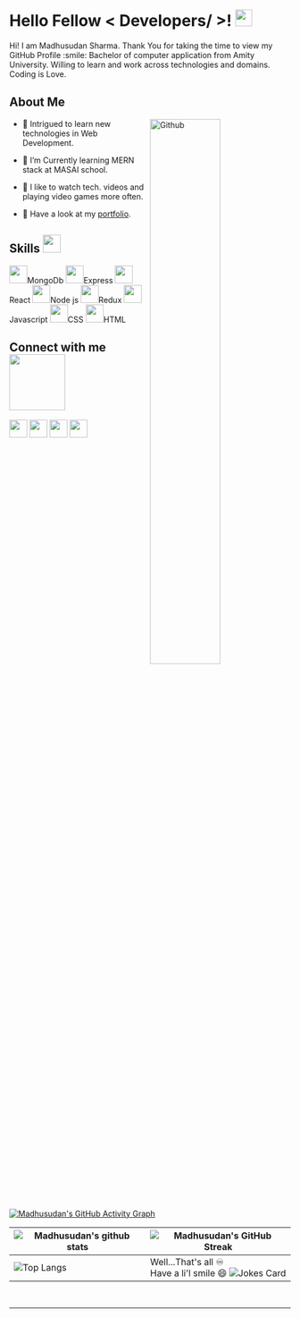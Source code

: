 <h1> Hello Fellow < Developers/ >! <img src = "https://raw.githubusercontent.com/MartinHeinz/MartinHeinz/master/wave.gif" width = 30px> </h1>
<p align='center'>
</p>

<div size='20px'> Hi! I am Madhusudan Sharma. Thank You for taking the time to view my GitHub Profile :smile: 
Bachelor of computer application from Amity University. Willing to learn and work across technologies and domains.
Coding is Love.
</div>

<h2> About Me </h2>

<img width="50%" align="right" alt="Github" src="https://cdn.wccftech.com/wp-content/uploads/2021/02/Master-Learn-to-Code-2021-Certification-Bundle.jpg"/>


- 🔭 Intrigued to learn new technologies in Web Development.

- 🌱 I’m Currently learning MERN stack at MASAI school.

- 💞️ I like to watch tech. videos and playing video games more often.

- 💬 Have a look at my [portfolio](https://portfolio-msharma.netlify.app/).

<h2> Skills <img src = "https://media2.giphy.com/media/QssGEmpkyEOhBCb7e1/giphy.gif?cid=ecf05e47a0n3gi1bfqntqmob8g9aid1oyj2wr3ds3mg700bl&rid=giphy.gif" width = 32px> </h2>
<div>
  <img width ='32px' src ='https://raw.githubusercontent.com/rahulbanerjee26/githubAboutMeGenerator/main/icons/mongodb.svg'>MongoDb
    <img width ='32px' src ='https://raw.githubusercontent.com/rahulbanerjee26/githubAboutMeGenerator/main/icons/express.svg'>Express 
 <img width ='32px' src ='https://raw.githubusercontent.com/rahulbanerjee26/githubAboutMeGenerator/main/icons/reactjs.svg'>React 
    <img width ='32px' src ='https://raw.githubusercontent.com/rahulbanerjee26/githubAboutMeGenerator/main/icons/nodejs.svg'>Node js 
  <img width ='32px' src ='https://raw.githubusercontent.com/rahulbanerjee26/githubAboutMeGenerator/main/icons/redux.svg'>Redux 
  <img width ='32px' src ='https://raw.githubusercontent.com/rahulbanerjee26/githubAboutMeGenerator/main/icons/javascript.svg'>Javascript 
 <img width ='32px' src ='https://raw.githubusercontent.com/rahulbanerjee26/githubAboutMeGenerator/main/icons/css.svg'>CSS 
 <img width ='32px' src ='https://raw.githubusercontent.com/rahulbanerjee26/githubAboutMeGenerator/main/icons/html.svg'>HTML 
</div>

<h2> Connect with me <img src='https://raw.githubusercontent.com/ShahriarShafin/ShahriarShafin/main/Assets/handshake.gif' width="100px"> </h2>
<a href = 'https://www.linkedin.com/in/madhusudan-sharma-72b394191/'> <img width = '32px' align= 'center' src="https://raw.githubusercontent.com/rahulbanerjee26/githubAboutMeGenerator/main/icons/linked-in-alt.svg"/></a> 
<a href = 'https://twitter.com'> <img width = '32px' align= 'center' src="https://raw.githubusercontent.com/rahulbanerjee26/githubAboutMeGenerator/main/icons/twitter.svg"/></a> 
<a href = 'https://app.netlify.com/teams/msharma0077865555/overview?_ga=2.152326329.1650735976.1647331662-897219648.1646630318'> <img width = '32px' align= 'center' src="https://raw.githubusercontent.com/rahulbanerjee26/githubAboutMeGenerator/main/icons/portfolio.png"/></a> 
<a href = 'https://github.com/msharmasharma'> <img width = '32px' align= 'center' src="https://raw.githubusercontent.com/rahulbanerjee26/githubAboutMeGenerator/main/icons/github.svg"/></a>
  
<br>
<br>
  <br>
  
[![Madhusudan's GitHub Activity Graph](https://activity-graph.herokuapp.com/graph?username=msharmasharma&theme=tokyonight)](https://git.io/praveenscience)

| ![Madhusudan's github stats](https://github-readme-stats.vercel.app/api?username=msharmasharma&show_icons=true&theme=tokyonight) | ![Madhusudan's GitHub Streak](https://github-readme-streak-stats.herokuapp.com/?user=msharmasharma&theme=tokyonight) |
| --- | --- |
| ![Top Langs](https://github-readme-stats.vercel.app/api/top-langs/?username=msharmasharma&theme=tokyonight) | Well...That's all ♾️ <br> Have a li'l smile 😄 ![Jokes Card](https://readme-jokes.vercel.app/api?theme=tokyonight)|




<br>


-----
